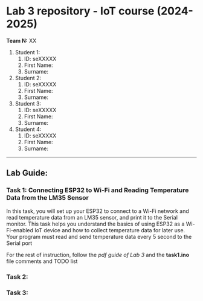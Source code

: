 # Lab 3 repository - IoT course (2024-2025)

**Team N:** XX

1. Student 1:
   1. ID: seXXXXX
   2. First Name:
   3. Surname:
2. Student 2:
   1. ID: seXXXXX
   2. First Name:
   3. Surname:
3. Student 3:
   1. ID: seXXXXX
   2. First Name:
   3. Surname:
4. Student 4:
   1. ID: seXXXXX
   2. First Name:
   3. Surname:
  
-----------------------------------------------------------------------   
## Lab Guide:

### Task 1: Connecting ESP32 to Wi-Fi and Reading Temperature Data from the LM35 Sensor
In this task, you will set up your ESP32 to connect to a Wi-Fi network and read temperature data from an LM35 sensor, and print it to the Serial monitor. This task helps you understand the basics of using ESP32 as a Wi-Fi-enabled IoT device and how to collect temperature data for later use.
Your program must read and send temperature data every 5 second to the Serial port

For the rest of instruction, follow the *pdf guide of Lab 3* and the **task1.ino** file comments and TODO list


### Task 2:

### Task 3:
